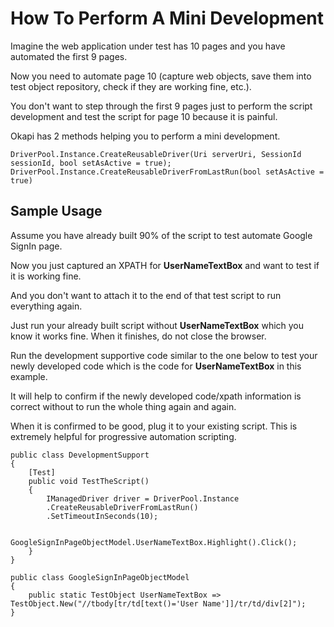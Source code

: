 # How To Perform A Mini Development
Imagine the web application under test has 10 pages and you have automated the first 9 pages.

Now you need to automate page 10 (capture web objects, save them into test object repository, check if they are working fine, etc.).

You don't want to step through the first 9 pages just to perform the script development and test the script for page 10 because it is painful.

Okapi has 2 methods helping you to perform a mini development.

````
DriverPool.Instance.CreateReusableDriver(Uri serverUri, SessionId sessionId, bool setAsActive = true);
DriverPool.Instance.CreateReusableDriverFromLastRun(bool setAsActive = true)
````
## Sample Usage
Assume you have already built 90% of the script to test automate Google SignIn page.

Now you just captured an XPATH for **UserNameTextBox** and want to test if it is working fine.

And you don't want to attach it to the end of that test script to run everything again.

Just run your already built script without **UserNameTextBox** which you know it works fine. When it finishes, do not close the browser.

Run the development supportive code similar to the one below to test your newly developed code which is the code for **UserNameTextBox** in this example. 

It will help to confirm if the newly developed code/xpath information is correct without to run the whole thing again and again. 

When it is confirmed to be good, plug it to your existing script. This is extremely helpful for progressive automation scripting.

````
public class DevelopmentSupport
{
    [Test]        
    public void TestTheScript()
    {
        IManagedDriver driver = DriverPool.Instance
        .CreateReusableDriverFromLastRun()
        .SetTimeoutInSeconds(10);
            
        GoogleSignInPageObjectModel.UserNameTextBox.Highlight().Click();
    }
}

public class GoogleSignInPageObjectModel
{
    public static TestObject UserNameTextBox => TestObject.New("//tbody[tr/td[text()='User Name']]/tr/td/div[2]");
}
````

